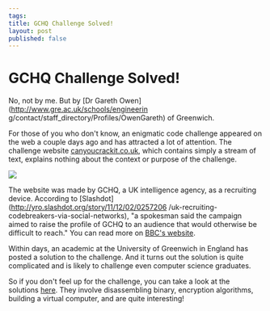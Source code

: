```yaml
--- 
tags: 
title: GCHQ Challenge Solved!
layout: post
published: false
---
```

# GCHQ Challenge Solved!

No, not by me. But by [Dr Gareth Owen](http://www.gre.ac.uk/schools/engineerin
g/contact/staff_directory/Profiles/OwenGareth) of Greenwich.

For those of you who don't know, an enigmatic code challenge appeared on the
web a couple days ago and has attracted a lot of attention. The challenge
website [canyoucrackit.co.uk](http://www.canyoucrackit.co.uk/), which contains
simply a stream of text, explains nothing about the context or purpose of the
challenge.

![](http://media.tumblr.com/tumblr_lvqqca7tN91r3oiuq.png)

The website was made by GCHQ, a UK intelligence agency, as a recruiting
device. According to [Slashdot](http://yro.slashdot.org/story/11/12/02/0257206
/uk-recruiting-codebreakers-via-social-networks), "a spokesman said the
campaign aimed to raise the profile of GCHQ to an audience that would
otherwise be difficult to reach." You can read more on [BBC's
website](http://www.bbc.co.uk/news/technology-15968878).

Within days, an academic at the University of Greenwich in England has posted
a solution to the challenge. And it turns out the solution is quite
complicated and is likely to challenge even computer science graduates.

So if you don't feel up for the challenge, you can take a look at the
solutions [here](http://gchqchallenge.blogspot.com/). They involve
disassembling binary, encryption algorithms, building a virtual computer, and
are quite interesting!

